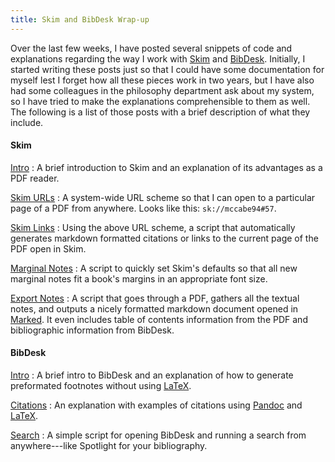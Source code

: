 ```yaml
---
title: Skim and BibDesk Wrap-up
---
```


Over the last few weeks, I have posted several snippets of code and
explanations regarding the way I work with [Skim] and [BibDesk].
Initially, I started writing these posts just so that I could have
some documentation for myself lest I forget how all these pieces
work in two years, but I have also had some colleagues in the
philosophy department ask about my system, so I have tried to make
the explanations comprehensible to them as well.  The following is
a list of those posts with a brief description of what they
include.


#### Skim ####

[Intro](http://www.dansheffler.com/blog/2014-07-05-why-i-use-skim)
:   A brief introduction to Skim and an explanation of its
    advantages as a PDF reader.

[Skim URLs](http://www.dansheffler.com/blog/2014-07-02-custom-skim-urls)
:   A system-wide URL scheme so that I can open to a particular
    page of a PDF from anywhere.  Looks like this:
    `sk://mccabe94#57`.

[Skim Links](http://www.dansheffler.com/blog/2014-07-03-skim-links)
:   Using the above URL scheme, a script that automatically
    generates markdown formatted citations or links to the
    current page of the PDF open in Skim.

[Marginal Notes](http://www.dansheffler.com/blog/2014-07-04-marginal-note-properties-in-skim)
:   A script to quickly set Skim's defaults so that all new
    marginal notes fit a book's margins in an appropriate font
    size.

[Export Notes](http://www.dansheffler.com/blog/2014-07-07-exporting-skim-notes)
:   A script that goes through a PDF, gathers all the textual
    notes, and outputs a nicely formatted markdown document
    opened in [Marked].  It even includes table of contents
    information from the PDF and bibliographic information from
    BibDesk.

#### BibDesk ####

[Intro](http://www.dansheffler.com/blog/2014-07-08-intro-to-bibdesk)
:   A brief intro to BibDesk and an explanation of how to
    generate preformated footnotes without using [LaTeX].

[Citations](http://www.dansheffler.com/blog/2014-07-09-bibdesk-and-latex-citations)
:   An explanation with examples of citations using [Pandoc] and
    [LaTeX].

[Search](http://www.dansheffler.com/blog/2014-07-12-search-bibdesk)
:   A simple  script for opening BibDesk and running a search
    from anywhere---like Spotlight for your bibliography.

[Skim]:         http://skim-app.sourceforge.net
[BibDesk]:      http://bibdesk.sourceforge.net
[LaTeX]:        http://www.latex-project.org
[Pandoc]:       http://johnmacfarlane.net/pandoc/
[Marked]:       http://markedapp.com

